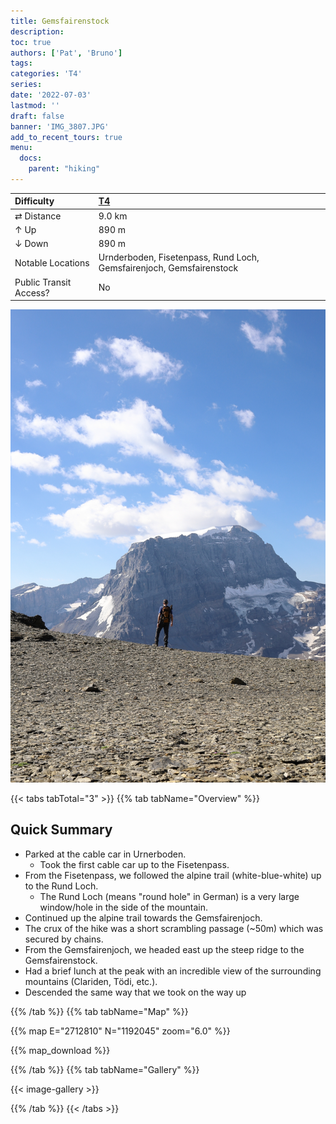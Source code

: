 ```yaml
---
title: Gemsfairenstock
description: 
toc: true
authors: ['Pat', 'Bruno']
tags:
categories: 'T4'
series:
date: '2022-07-03'
lastmod: ''
draft: false
banner: 'IMG_3807.JPG'
add_to_recent_tours: true
menu:
  docs:
    parent: "hiking"
---
```

<link href="../../../style.css" rel="stylesheet"></link>

| Difficulty | [T4](../overview/#wanderskala) |
| :--- | :--- |
| &#8644; Distance | 9.0 km |
| &#8593; Up | 890 m |
| &#8595; Down | 890 m |
| Notable Locations | Urnderboden, Fisetenpass, Rund Loch, Gemsfairenjoch, Gemsfairenstock |
| Public Transit Access? | No |

![](IMG_3807.JPG "An incredible panorama view of the Glarner Alps.")

{{< tabs tabTotal="3" >}}
{{% tab tabName="Overview" %}}

## Quick Summary

- Parked at the cable car in <hl>Urnerboden</hl>.
  - Took the first cable car up to the <hl>Fisetenpass</hl>.
- From the Fisetenpass, we followed the alpine trail (white-blue-white) up to the <hl>Rund Loch</hl>.
  - The Rund Loch (means "round hole" in German) is a very large window/hole in the side of the mountain.
- Continued up the alpine trail towards the <hl>Gemsfairenjoch</hl>.
- The crux of the hike was a short scrambling passage (~50m) which was secured by chains.
- From the Gemsfairenjoch, we headed east up the steep ridge to the <hl>Gemsfairenstock</hl>.
- Had a brief lunch at the peak with an incredible view of the surrounding mountains (Clariden, Tödi, etc.).
- Descended the same way that we took on the way up

{{% /tab %}}
{{% tab tabName="Map" %}}

{{% map E="2712810" N="1192045" zoom="6.0" %}}

{{% map_download %}}

{{% /tab %}}
{{% tab tabName="Gallery" %}}

{{< image-gallery >}}

{{% /tab %}}
{{< /tabs >}}